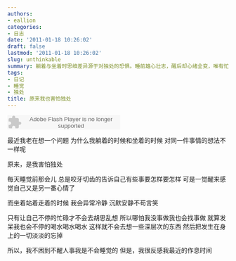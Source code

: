 ```yaml
---
authors:
- eallion
categories:
- 日志
date: '2011-01-18 10:26:02'
draft: false
lastmod: '2011-01-18 10:26:02'
slug: unthinkable
summary: 躺着与坐着时思维差异源于对独处的恐惧。睡前雄心壮志，醒后却心绪全变，唯有忙碌能阻断深度思考，甚至用不停喝水来填满空虚。拒绝早睡实为逃避面对自我，混乱作息已成负担！
tags:
- 日记
- 睡觉
- 独处
title: 原来我也害怕独处
---
```

<embed src="http://www.xiami.com/widget/0_24433/singlePlayer.swf" type="application/x-shockwave-flash" width="257" height="33" wmode="transparent"></embed>

最近我老在想一个问题
为什么我躺着的时候和坐着的时候
对同一件事情的想法不一样呢

原来，是我害怕独处

每天睡觉前那会儿
总是咬牙切齿的告诉自己有些事要怎样要怎样
可是一觉醒来感觉自己又是另一番心情了

而坐着站着走着的时候
我会异常冷静
沉默安静不苟言笑

只有让自己不停的忙碌才不会去胡思乱想
所以哪怕我没事做我也会找事做
就算发呆我也会不停的喝水喝水喝水
这样就不会去想一些深层次的东西
然后把发生在身上的一切淡淡的忘掉

所以，我不困到不醒人事我是不会睡觉的
但是，我很反感我最近的作息时间
